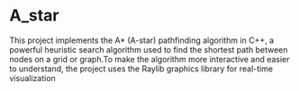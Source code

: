 # A_star
This project implements the A* (A-star) pathfinding algorithm in C++, a powerful heuristic search algorithm used to find the shortest path between nodes on a grid or graph.To make the algorithm more interactive and easier to understand, the project uses the Raylib graphics library for real-time visualization
